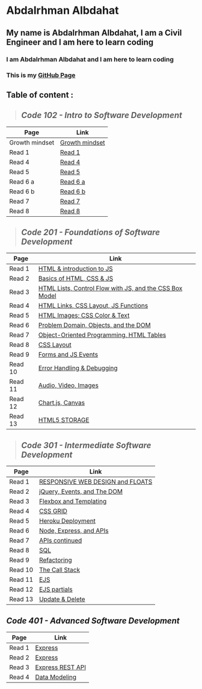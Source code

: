 # **Abdalrhman Albdahat**

## My name is Abdalrhman Albdahat, I am a Civil Engineer and I am here to learn coding



### I am Abdalrhman Albdahat and I am here to learn coding

### This is my [GitHub Page](https://github.com/boodah96)

## Table of content :


> ## *Code 102 - Intro to Software Development*

| Page           | Link                                                               |
|----------------|----------------|
| Growth mindset | [Growth mindset](https://boodah96.github.io/reading-notes/README1) |
| Read 1         |  [Read 1](https://boodah96.github.io/reading-notes/read_1)         |
| Read 4         |  [Read 4](https://boodah96.github.io/reading-notes/read4)|
| Read 5         |  [Read 5](https://boodah96.github.io/reading-notes/read5)|
| Read 6 a       |  [Read 6 a](https://boodah96.github.io/reading-notes/read6a)|
| Read 6 b       |  [Read 6 b](https://boodah96.github.io/reading-notes/read6b)|
| Read 7         |  [Read 7](https://boodah96.github.io/reading-notes/read7)|
| Read 8         |  [Read 8](https://boodah96.github.io/reading-notes/read8)|

> ## *Code 201 - Foundations of Software Development*

| Page   | Link                                                                           |
|--------|--------------------------------------------------------------------------------|
| Read 1 | [HTML & introduction to JS](https://boodah96.github.io/reading-notes/class-01) |
| Read 2 | [Basics of HTML, CSS & JS](https://boodah96.github.io/reading-notes/class-02)  |
| Read 3 | [HTML Lists, Control Flow with JS, and the CSS Box Model](https://boodah96.github.io/reading-notes/class-03)  |
| Read 4 | [HTML Links, CSS Layout, JS Functions](https://boodah96.github.io/reading-notes/class-04)  |
| Read 5 | [HTML Images; CSS Color & Text](https://boodah96.github.io/reading-notes/class-05)  |
| Read 6 | [Problem Domain, Objects, and the DOM](https://boodah96.github.io/reading-notes/class-06)  |
| Read 7 | [Object-Oriented Programming, HTML Tables](https://boodah96.github.io/reading-notes/class-07)  |
| Read 8 | [CSS Layout](https://boodah96.github.io/reading-notes/class-08)  |
| Read 9 | [Forms and JS Events](https://boodah96.github.io/reading-notes/class-09)  |
| Read 10 | [Error Handling & Debugging](https://boodah96.github.io/reading-notes/class-10)  |
| Read 11 | [Audio, Video, Images](https://boodah96.github.io/reading-notes/class-11)  |
| Read 12 | [Chart.js, Canvas](https://boodah96.github.io/reading-notes/class-12)  |
| Read 13 | [ HTML5 STORAGE](https://boodah96.github.io/reading-notes/class-13)  |

> ## *Code 301 - Intermediate Software Development*
| Page   | Link                                                                                 |
|--------| -------------------------------------------------------------------------------------|
| Read 1 | [RESPONSIVE WEB DESIGN and FLOATS](https://boodah96.github.io/reading-notes/read-01) |
| Read 2 | [ jQuery, Events, and The DOM](https://boodah96.github.io/reading-notes/read-02)     |
| Read 3 | [Flexbox and Templating](https://boodah96.github.io/reading-notes/read-03)           |
| Read 4 | [CSS GRID](https://boodah96.github.io/reading-notes/read-04)                         |
| Read 5 | [Heroku Deployment](https://boodah96.github.io/reading-notes/read-05)                |
| Read 6 | [Node, Express, and APIs](https://boodah96.github.io/reading-notes/read-06)          |
| Read 7 | [APIs continued](https://boodah96.github.io/reading-notes/read-07)                   |
| Read 8 | [SQL           ](https://boodah96.github.io/reading-notes/read-08)                   |
| Read 9 | [Refactoring   ](https://boodah96.github.io/reading-notes/read-09)                   |
| Read 10| [The Call Stack](https://boodah96.github.io/reading-notes/read-10)                   |
| Read 11| [EJS           ](https://boodah96.github.io/reading-notes/read-11)                   |
| Read 12| [EJS partials  ](https://boodah96.github.io/reading-notes/read-12)                   |
| Read 13| [Update & Delete  ](https://boodah96.github.io/reading-notes/read-13)                |

 ## *Code 401 - Advanced Software Development*
| Page    |  Link                                                                          |
| ------- |--------------------------------------------------------------------------------|
| Read 1  | [Express](https://boodah96.github.io/reading-notes/Read1)                      |
| Read 2  | [Express](https://boodah96.github.io/reading-notes/Read2)                      |
| Read 3  | [Express REST API](https://boodah96.github.io/reading-notes/Read3)             |
| Read 4  | [Data Modeling](https://boodah96.github.io/reading-notes/text4)                |
